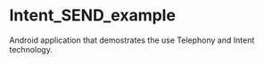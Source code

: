 # Intent_SEND_example
Android application that demostrates the use Telephony and Intent technology.

